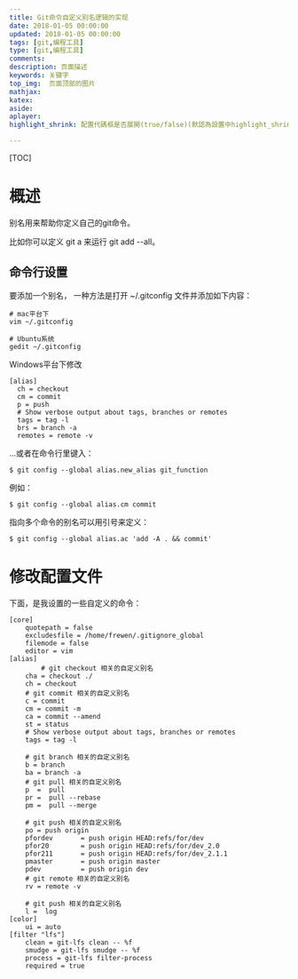 ```yaml
---
title: Git命令自定义别名逻辑的实现
date: 2018-01-05 00:00:00
updated: 2018-01-05 00:00:00
tags: [git,编程工具]
type: [git,编程工具]
comments:
description: 页面描述
keywords: 关键字
top_img:  页面顶部的图片
mathjax:
katex:
aside:
aplayer:
highlight_shrink: 配置代碼框是否展開(true/false)(默認為設置中highlight_shrink的配置)

---
```


[TOC]

# 概述

别名用来帮助你定义自己的git命令。

比如你可以定义 git a 来运行 git add --all。





## 命令行设置

要添加一个别名， 一种方法是打开 ~/.gitconfig 文件并添加如下内容：

```
# mac平台下
vim ~/.gitconfig

# Ubuntu系统
gedit ~/.gitconfig
```

Windows平台下修改

```shell
[alias]
  ch = checkout
  cm = commit
  p = push
  # Show verbose output about tags, branches or remotes
  tags = tag -l
  brs = branch -a
  remotes = remote -v
```
...或者在命令行里键入：


```shell
$ git config --global alias.new_alias git_function
```
例如：


```shell
$ git config --global alias.cm commit
```
指向多个命令的别名可以用引号来定义：

```shell
$ git config --global alias.ac 'add -A . && commit'
```

# 修改配置文件

下面，是我设置的一些自定义的命令：

```shell
[core]
	quotepath = false
	excludesfile = /home/frewen/.gitignore_global
	filemode = false
	editor = vim
[alias]
		# git checkout 相关的自定义别名
  	cha = checkout ./
	ch = checkout 
  	# git commit 相关的自定义别名
  	c = commit
  	cm = commit -m
  	ca = commit --amend
  	st = status
  	# Show verbose output about tags, branches or remotes
  	tags = tag -l

  	# git branch 相关的自定义别名
  	b = branch
  	ba = branch -a
  	# git pull 相关的自定义别名
  	p  =  pull
  	pr =  pull --rebase
  	pm =  pull --merge

  	# git push 相关的自定义别名
  	po = push origin
  	pfordev       = push origin HEAD:refs/for/dev
  	pfor20        = push origin HEAD:refs/for/dev_2.0
  	pfor211       = push origin HEAD:refs/for/dev_2.1.1
  	pmaster       = push origin master
  	pdev          = push origin dev
  	# git remote 相关的自定义别名
  	rv = remote -v

  	# git push 相关的自定义别名
  	l =  log
[color]
	ui = auto
[filter "lfs"]
	clean = git-lfs clean -- %f
	smudge = git-lfs smudge -- %f
	process = git-lfs filter-process
	required = true
```
